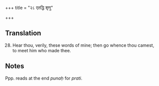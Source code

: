 +++
title = "२८ एतद्धि शृणु"

+++
## Translation
28. Hear thou, verily, these words of mine; then go whence thou camest,  
to meet him who made thee.

## Notes
Ppp. reads at the end *punaḥ* for *prati*.
